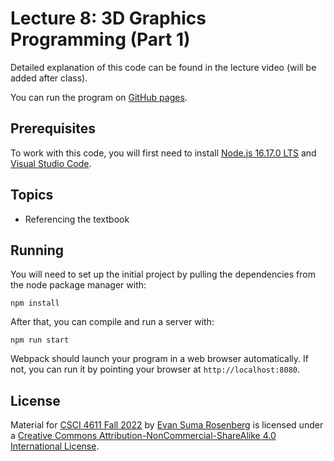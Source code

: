 # Lecture 8: 3D Graphics Programming (Part 1)

Detailed explanation of this code can be found in the lecture video (will be added after class).

You can run the program on [GitHub pages](https://csci-4611-fall-2022.github.io/Lecture-8).

## Prerequisites

To work with this code, you will first need to install [Node.js 16.17.0 LTS](https://nodejs.org/en/) and [Visual Studio Code](https://code.visualstudio.com/). 

## Topics

- Referencing the textbook

## Running

You will need to set up the initial project by pulling the dependencies from the node package manager with:

```
npm install
```

After that, you can compile and run a server with:

```
npm run start
```

Webpack should launch your program in a web browser automatically.  If not, you can run it by pointing your browser at `http://localhost:8080`.

## License

Material for [CSCI 4611 Fall 2022](https://csci-4611-fall-2022.github.io) by [Evan Suma Rosenberg](https://illusioneering.umn.edu/) is licensed under a [Creative Commons Attribution-NonCommercial-ShareAlike 4.0 International License](http://creativecommons.org/licenses/by-nc-sa/4.0/).